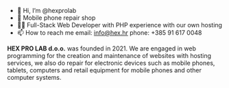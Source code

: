 - 👋 Hi, I’m @hexprolab
- 📱 Mobile phone repair shop
- 👨‍💻 Full-Stack Web Developer with PHP experience with our own hosting
- 📫 How to reach me email: info@hex.hr  phone: +385 91 617 0048

**HEX PRO LAB d.o.o.** was founded in 2021.
We are engaged in web programming for the creation and maintenance of websites with hosting services, we also do repair for electronic devices such as mobile phones, tablets, computers and retail equipment for mobile phones and other computer systems.
<!---
hexprolab/hexprolab is a ✨ special ✨ repository because its `README.md` (this file) appears on your GitHub profile.
You can click the Preview link to take a look at your changes.
--->
